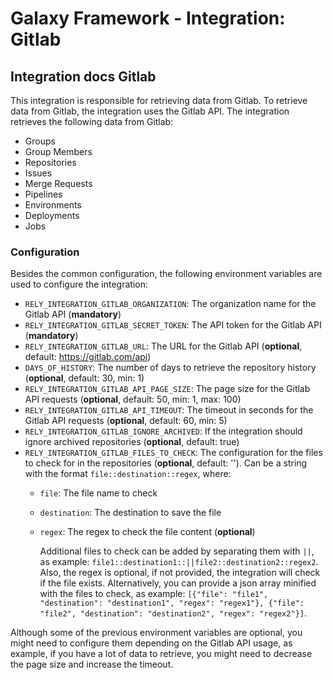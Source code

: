 # Galaxy Framework - Integration: Gitlab


## Integration docs Gitlab

This integration is responsible for retrieving data from Gitlab. To retrieve data from Gitlab, the integration uses the Gitlab API. The integration retrieves the following data from Gitlab:

- Groups
- Group Members
- Repositories
- Issues
- Merge Requests
- Pipelines
- Environments
- Deployments
- Jobs

### Configuration

Besides the common configuration, the following environment variables are used to configure the integration:

- `RELY_INTEGRATION_GITLAB_ORGANIZATION`: The organization name for the Gitlab API (**mandatory**)
- `RELY_INTEGRATION_GITLAB_SECRET_TOKEN`: The API token for the Gitlab API (**mandatory**)
- `RELY_INTEGRATION_GITLAB_URL`: The URL for the Gitlab API (**optional**, default: https://gitlab.com/api)
- `DAYS_OF_HISTORY`: The number of days to retrieve the repository history (**optional**, default: 30, min: 1)
- `RELY_INTEGRATION_GITLAB_API_PAGE_SIZE`: The page size for the Gitlab API requests (**optional**, default: 50, min: 1, max: 100)
- `RELY_INTEGRATION_GITLAB_API_TIMEOUT`: The timeout in seconds for the Gitlab API requests (**optional**, default: 60, min: 5)
- `RELY_INTEGRATION_GITLAB_IGNORE_ARCHIVED`: If the integration should ignore archived repositories (**optional**, default: true)
- `RELY_INTEGRATION_GITLAB_FILES_TO_CHECK`: The configuration for the files to check for in the repositories (**optional**, default: ''). Can be a string with the format `file::destination::regex`, where:
  - `file`: The file name to check
  - `destination`: The destination to save the file
  - `regex`: The regex to check the file content (**optional**)

    Additional files to check can be added by separating them with `||`, as example: `file1::destination1::||file2::destination2::regex2`. Also, the regex is optional, if not provided, the integration will check if the file exists. Alternatively, you can provide a json array minified with the files to check, as example: `[{"file": "file1", "destination": "destination1", "regex": "regex1"}, {"file": "file2", "destination": "destination2", "regex": "regex2"}]`.


Although some of the previous environment variables are optional, you might need to configure them depending on the Gitlab API usage, as example, if you have a lot of data to retrieve, you might need to decrease the page size and increase the timeout.
